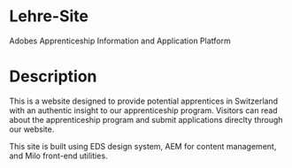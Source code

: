 # Lehre-Site 
Adobes Apprenticeship Information and Application Platform

# Description

This is a website designed to provide potential apprentices in Switzerland with an authentic insight to our apprenticeship program. Visitors can read about the apprenticeship program and submit applications direclty through our website.

This site is built using EDS design system, AEM for content management, and Milo front-end utilities.
